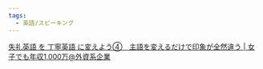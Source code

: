 ```yaml
---
tags:
  - 英語/スピーキング
---
```

[失礼英語 を 丁寧英語 に変えよう④　主語を変えるだけで印象が全然違う | 女子でも年収1,000万@外資系企業](https://ameblo.jp/world-with-hapiness/entry-12288077675.html)

